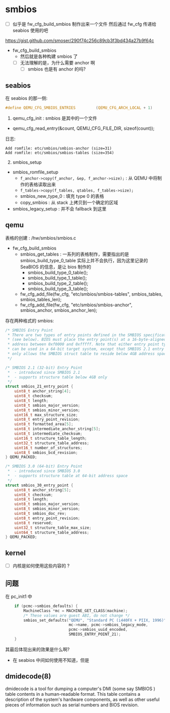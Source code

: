 # smbios
- [ ] 似乎是 fw_cfg_build_smbios 制作出来一个文件 然后通过 fw_cfg 传递给 seabios 使用的吧

https://gist.github.com/smoser/290f74c256c89cb3f3bd434a27b9f64c

- fw_cfg_build_smbios
  - 然后就是各种构建 smbios 了
  - [ ] 无法理解的是，为什么需要 anchor 啊
    - [ ] smbios 也是有 anchor 的吗?

## seabios
在 seabios 的那一侧:
```c
#define QEMU_CFG_SMBIOS_ENTRIES         (QEMU_CFG_ARCH_LOCAL + 1)
```
1. qemu_cfg_init : smbios 是其中的一个文件
  - qemu_cfg_read_entry(&count, QEMU_CFG_FILE_DIR, sizeof(count));

日志:
```plain
Add romfile: etc/smbios/smbios-anchor (size=31)
Add romfile: etc/smbios/smbios-tables (size=354)
```
2. smbios_setup
  - smbios_romfile_setup
    - `f_anchor->copy(f_anchor, &ep, f_anchor->size);` : 从 QEMU 中将制作的表格读取出来
    - `f_tables->copy(f_tables, qtables, f_tables->size);`
    - smbios_new_type_0 : 填充 type 0 的表格
    - copy_smbios : 从 stack 上拷贝到一个确定的区域
  - smbios_legacy_setup : 并不会 fallback 到这里

## qemu
表格的创建 : /hw/smbios/smbios.c

- fw_cfg_build_smbios
  - smbios_get_tables : 一系列的表格制作，需要指出的是 smbios_build_type_0_table 实际上并不会执行，因为这里记录的 SeaBIOS 的信息，是让 bios 制作的
    - smbios_build_type_0_table();
    - smbios_build_type_1_table();
    - smbios_build_type_2_table();
    - smbios_build_type_3_table();
  - fw_cfg_add_file(fw_cfg, "etc/smbios/smbios-tables", smbios_tables, smbios_tables_len);
  - fw_cfg_add_file(fw_cfg, "etc/smbios/smbios-anchor", smbios_anchor, smbios_anchor_len);

存在两种格式的 smbios:
```c
/* SMBIOS Entry Point
 * There are two types of entry points defined in the SMBIOS specification
 * (see below). BIOS must place the entry point(s) at a 16-byte-aligned
 * address between 0xf0000 and 0xfffff. Note that either entry point type
 * can be used in a 64-bit target system, except that SMBIOS 2.1 entry point
 * only allows the SMBIOS struct table to reside below 4GB address space.
 */

/* SMBIOS 2.1 (32-bit) Entry Point
 *  - introduced since SMBIOS 2.1
 *  - supports structure table below 4GB only
 */
struct smbios_21_entry_point {
    uint8_t anchor_string[4];
    uint8_t checksum;
    uint8_t length;
    uint8_t smbios_major_version;
    uint8_t smbios_minor_version;
    uint16_t max_structure_size;
    uint8_t entry_point_revision;
    uint8_t formatted_area[5];
    uint8_t intermediate_anchor_string[5];
    uint8_t intermediate_checksum;
    uint16_t structure_table_length;
    uint32_t structure_table_address;
    uint16_t number_of_structures;
    uint8_t smbios_bcd_revision;
} QEMU_PACKED;

/* SMBIOS 3.0 (64-bit) Entry Point
 *  - introduced since SMBIOS 3.0
 *  - supports structure table at 64-bit address space
 */
struct smbios_30_entry_point {
    uint8_t anchor_string[5];
    uint8_t checksum;
    uint8_t length;
    uint8_t smbios_major_version;
    uint8_t smbios_minor_version;
    uint8_t smbios_doc_rev;
    uint8_t entry_point_revision;
    uint8_t reserved;
    uint32_t structure_table_max_size;
    uint64_t structure_table_address;
} QEMU_PACKED;
```

## kernel
- [ ] 内核是如何使用这些内容的 ?

## 问题

在 pc_init1 中
```c
    if (pcmc->smbios_defaults) {
        MachineClass *mc = MACHINE_GET_CLASS(machine);
        /* These values are guest ABI, do not change */
        smbios_set_defaults("QEMU", "Standard PC (i440FX + PIIX, 1996)",
                            mc->name, pcmc->smbios_legacy_mode,
                            pcmc->smbios_uuid_encoded,
                            SMBIOS_ENTRY_POINT_21);
    }
```
其最后体现出来的效果是什么啊?

- 在 seabios 中间如何使用不知道，但是


## dmidecode(8)
dmidecode is a tool for dumping a computer's DMI (some say SMBIOS ) table contents in a human-readable format. This table contains a description of the system's hardware components, as well as other useful pieces of information such as serial numbers and BIOS revision.

